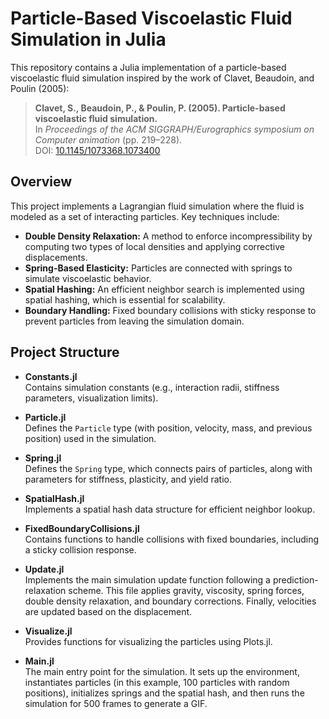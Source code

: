 # Particle-Based Viscoelastic Fluid Simulation in Julia

This repository contains a Julia implementation of a particle-based viscoelastic fluid simulation inspired by the work of Clavet, Beaudoin, and Poulin (2005):

> **Clavet, S., Beaudoin, P., & Poulin, P. (2005). Particle-based viscoelastic fluid simulation.**  
> In *Proceedings of the ACM SIGGRAPH/Eurographics symposium on Computer animation* (pp. 219–228).  
> DOI: [10.1145/1073368.1073400](https://doi.org/10.1145/1073368.1073400)

## Overview

This project implements a Lagrangian fluid simulation where the fluid is modeled as a set of interacting particles. Key techniques include:
- **Double Density Relaxation:** A method to enforce incompressibility by computing two types of local densities and applying corrective displacements.
- **Spring-Based Elasticity:** Particles are connected with springs to simulate viscoelastic behavior.
- **Spatial Hashing:** An efficient neighbor search is implemented using spatial hashing, which is essential for scalability.
- **Boundary Handling:** Fixed boundary collisions with sticky response to prevent particles from leaving the simulation domain.

## Project Structure

- **Constants.jl**  
  Contains simulation constants (e.g., interaction radii, stiffness parameters, visualization limits).

- **Particle.jl**  
  Defines the `Particle` type (with position, velocity, mass, and previous position) used in the simulation.

- **Spring.jl**  
  Defines the `Spring` type, which connects pairs of particles, along with parameters for stiffness, plasticity, and yield ratio.

- **SpatialHash.jl**  
  Implements a spatial hash data structure for efficient neighbor lookup.

- **FixedBoundaryCollisions.jl**  
  Contains functions to handle collisions with fixed boundaries, including a sticky collision response.

- **Update.jl**  
  Implements the main simulation update function following a prediction-relaxation scheme. This file applies gravity, viscosity, spring forces, double density relaxation, and boundary corrections. Finally, velocities are updated based on the displacement.

- **Visualize.jl**  
  Provides functions for visualizing the particles using Plots.jl.

- **Main.jl**  
  The main entry point for the simulation. It sets up the environment, instantiates particles (in this example, 100 particles with random positions), initializes springs and the spatial hash, and then runs the simulation for 500 frames to generate a GIF.



